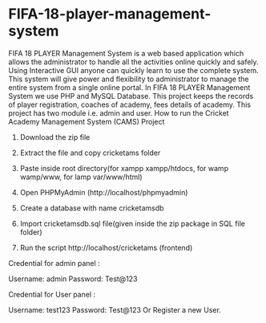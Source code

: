 # FIFA-18-player-management-system
FIFA 18  PLAYER Management System is a web based application which allows the administrator to handle all the activities online quickly and safely. Using Interactive GUI anyone can quickly learn to use the complete system. This system will give power and flexibility to administrator to manage the entire system from a single online portal. In FIFA 18 PLAYER Management System we use PHP and MySQL Database. This project keeps the records of player registration, coaches of academy, fees details of academy. This project has two module i.e. admin and user.
How to run the Cricket Academy Management System (CAMS) Project

1. Download the  zip file

2. Extract the file and copy cricketams folder

3. Paste inside root directory(for xampp xampp/htdocs, for wamp wamp/www, for lamp var/www/html)

4. Open PHPMyAdmin (http://localhost/phpmyadmin)

5. Create a database with name cricketamsdb

6. Import cricketamsdb.sql file(given inside the zip package in SQL file folder)

7. Run the script http://localhost/cricketams (frontend)



Credential for admin panel :

Username: admin
Password: Test@123


Credential for  User panel :

Username: test123
Password: Test@123
Or Register a new User.
